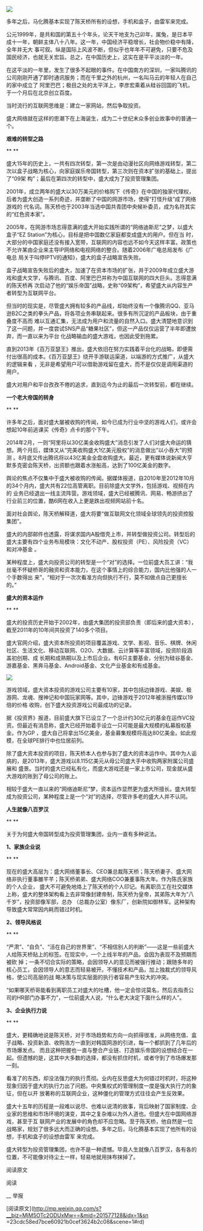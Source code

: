 ![](_resources/盛大十五年|游戏葡萄image0.png)

多年之后，马化腾基本实现了陈天桥所有的设想，手机和盒子，由雷军来完成。



公元1999年，是共和国的第五十个年头，论天干地支为己卯年，属兔，是日本平成十一年，朝鲜主体八十八年。这一年，中国经济平稳增长，社会物价稳中有降，全年并无大
事可叙。纵是国际上风波不断，但似乎也年年不可避免，只要不危及国民经济，也就无关宏旨。总之，在中国历史上，这实在是平平淡淡的一年。



在这平淡的一年里，发生了很多不起眼的事件。在中国南方的深圳，一家叫腾讯的公司刚刚开通了即时通讯服务；而在千里之外的杭州，一名叫马云的年轻人在自己的家中成立了
阿里巴巴；极目之处的太平洋上，李彦宏乘着从硅谷回国的飞机，于一个月后在北京创立百度。



当时流行的互联网思维是：建立一家网站，然后争取投资。



盛大网络就在这样的思潮下在上海诞生，成为二十世纪末众多创业故事中的普通一个。



**艰难的转型之路**

**
**

盛大15年的历史上，一共有四次转型，第一次是由动漫社区向网络游戏转型，第二次以盒子战略为核心，向家庭娱乐帝国转型，第三次则在资本扩张的基础上，提出了“09架
构”；最后在第四次的转型中，盛大成为了投资管理集团。



2001年，成立两年的盛大以30万美元的价格购下《传奇》在中国的独家代理权，后者为盛大创造一系列奇迹，并垄断了中国的网游市场，使得“打怪升级”成了网络游戏的
代名词。陈天桥也于2003年当选中国共青团中央候补委员，成为名符其实的“红色资本家”。


2005年，在网游市场志得意满的盛大开始实践所谓的“网络迪斯尼”之梦，以盛大盒子“EZ Station”为核心，目标是把中国数亿家庭都变成盛大的用户。但在当
时，大部分的中国家庭还没有接入宽带，互联网的内容也远不如今天这样丰富。政策也不允许某由企业来主导IP网络和电视网络的整合。随着2006年广电总局发布《广电总
局关于叫停IPTV的通知》，盛大的盒子战略宣告失败。


盒子战略宣告失败后的盛大，加速了在资本市场的扩张，并于2009年成立盛大游戏和盛大文学，与腾讯、百度、阿里巴巴并称为中国互联网的四大巨头。志得意满的陈天桥再
次启动了他的“娱乐帝国”战略，史称“09架构”，希望盛大从内容生产者转型为互联网平台。

但当时的现实是，尽管盛大拥有较多的产品线，却始终没有一个像腾讯QQ、亚马逊B2C之类的拳头产品，将各项业务串联起来。很多有所沉淀的产品板块，由于重叠度不高而
难以互通汇集，无法成为用户和流量的自然入口。盛大清楚地意识到了这一问题，并一度尝试SNS产品“糖果社区”，但这一产品仅仅运营了半年即遭放弃，而一直以来为平台
化战略输血的盛大游戏，也因此受到拖累。

直到2013年《百万亚瑟王》推出，盛大依旧在努力实践着平台化的战略，即便需付出很高的成本。《百万亚瑟王》绕开手游联运渠道，以端游的方式推广，从盛大的逻辑来看
，无非是希望用户可以借助游戏留在盛大，而不是仅仅是调用渠道的用户。

盛大对用户和平台孜孜不倦的追求，直到迄今为止的最后一次转型前，都在继续。



**一个老大帝国的转身**

**
**

许多年之后，面对盛大屡被收购的传闻，如今已成为行业中坚的游戏人们，或许会想起10年前逃课买《传奇》点卡的那个下午。



2014年2月，一则“阿里将以30亿美金收购盛大”消息引发了人们对盛大命运的猜想。两个月后，媒体又从“完美收购盛大1亿美元股权”的消息做出“以小吞大”的预测
。8月底又传出腾讯将以43亿美金全盘收购盛大。最近，更有媒体说新闻大亨默多克密会陈天桥，出资额也跟着水涨船高，达到了100亿美金的数字。



舆论的焦点不仅集中于盛大被收购的传闻。据媒体报道，自2010年至2012年10月的34个月内，盛大共有22位高管离职。目前除盛大文学外，包括游戏、视频在内的
业务已经退出一线主流阵营。游戏领域，盛大已经被腾讯、网易、畅游挤出了行业前三的位置，酷6网在收入上更是跌出视频网站前十名。



面对社会舆论，陈天桥解释道，盛大将要“做互联网文化领域全球领先的投资控股集团”。



盛大的内部邮件也透露，将谋求国内A股借壳上市，并转型做投资公司。转型后的盛大主要有四个业务布局模块：文化不动产、股权投资（PE）、风险投资（VC）和对冲基金
。


某种程度上，盛大向投资公司的转型是一个“对”的选择。一位前盛大员工讲：“我丝毫不怀疑桥哥的融资和资本能力，在这个事情上的综合能力，国内比他强的人一个手数得出
来”，“相对于一次次看准方向但执行不行，莫不如做点自己更擅长的。”



**盛大的资本运作**

**
**

盛大的投资历史开始于2002年，由盛大集团的投资部负责（即后来的盛大资本），截至2011年的10年间共投资了140多个项目。



盛大官网介绍，盛大资本所投资的项目覆盖游戏、文学、影视、音乐、棋牌、休闲社区、生活文化、移动互联网、O2O、大数据、云计算等丰富领域，投资阶段涵盖初创期、成
长期和成熟期以及上市后企业。有6只主要基金，分别为硅谷基金、游嘉基金、黑奔马基金、Android基金、文化产业基金和有成基金。



![](_resources/盛大十五年|游戏葡萄image1.jpg)



游戏领域，盛大资本投资的游戏公司主要有10家，其中包括边锋游戏、美娱、极游网、龙魂、搜神记和中国玩家网等。其中，边锋游戏于2012年被浙报传媒以19倍的价格
收购，创下盛大投资游戏公司最成功的记录。


据《投资界》报道，目前盛大旗下已设立了一个总计约30亿元的基金在运作VC投资。但最近有消息称，盛大已经开始着手设立一只可能是最大规模的私募股权基金。作为GP
，盛大自己将拿出15亿美金，基金募集规模将高达80亿美金。如此规模，在全球PE排行中也位居前列。



除了盛大资本投资的项目，陈天桥本人也参与到了盛大的资本运作中。其中为人诟病的，是2013年，盛大游戏以8.115亿美元从母公司盛大手中收购两家附属公司盛展和
盛景。当时的盛大已经私有化，而盛大游戏还是一家上市公司，现金就从盛大游戏的账到了母公司的账上。



相较于盛大一直以来的“网络迪斯尼”梦，资本运作显然更为盛大所擅长。盛大转型成为投资公司，某种程度上是一个“对”的选择，尽管许多老的盛大人并不认同。



**人生就像八百罗汉**

**
**

关于为何盛大帝国转型成为投资管理集团，业内一直有多种说法。



**1、家族企业说**

**
**

现在的盛大高层为：盛大网络董事长、CEO兼总裁陈天桥；陈天桥妻子、盛大网络非执行董事雒芊芊；陈天桥弟弟、盛大网络COO兼董事陈大年。作为陈氏家族的个人企业，
盛大不可避免地烙上了陈天桥的个人印记。有离职员工在社交媒体上称，盛大的整体架构看上去非常像封建帝制，陈天桥为皇帝，其弟陈大年为“八千岁”，投资部像军部，总办
（总裁办公室）像东厂，创新院如御林军。这种架构导致盛大常常因内耗而错过时机。



**2、领导风格说**

**
**

“严肃”、“自负”、“活在自己的世界里”、“不相信别人的判断”——这是一些前盛大人给陈天桥贴上的标签。在现实中，一个上线半年的产品，会因为表现不及预期而被砍
掉；一条不切合实际的策略，会因领导人的意见而被强行推动；跟随多年的核心员工，会因领导人的意志而轻易被开。不懂技术和产品，加上独裁式的领导风格，使公司高层的战
略决策与现实层面的执行者容易产生较大的冲突。



“如果哪天桥哥能看到离职员工对盛大的吐槽，他一定会惊诧莫名，然后去指责公司的HR部门办事不力”，一位前盛大人说，“什么老大决定下面什么样的人”。



**3、企业执行力说**

**
**

盛大，更精确地说是陈天桥，对于市场趋势和方向一向抓得很准，从网络充值、盒子战略、投资新浪、收购浩方一直到对韩国网游的引进，每一个都抓到了几年后的市场爆发点。
而且这种把握也一直与整合产业链、打造娱乐帝国的设想结合在一起。但遗憾的是，这其中大多数的选择，都没有抓住时机，或者守到了市场爆发那一刻。



看准了的东西，却没法强力的执行贯彻。业内在反思盛大为何错过时机时，将这种现象归因于盛大的执行力出了问题。中央集权式的管理制度一度是强大执行力的象征，但在以开
放著称的互联网企业，这种僵化的管理方式往往会产生反效果。



盛大十五年的历程是一段难以说尽、也难以说清的故事，背后映射了国家制度、企业家的思维和市场环境的演变，其中之复杂难以为外人道也。但盛大在中国网络游戏，甚至于互
联网产业的发展中的角色却不应忽略。至于陈天桥，他自然是一位战略家，规划了很多远大而正确的设想。多年之后，马化腾基本实现了他所有的设想，手机和盒子的设想由雷军
来完成。



盛大转型为投资管理集团，也许不是一种遗憾。毕竟人生就像八百罗汉，各有各的位置，不可能像对待尘土一样，轻易地就用抹布抹掉了。



阅读原文

阅读

__ 举报

[阅读原文](http://mp.weixin.qq.com/s?__biz=MjM5OTc2ODUxMw==&mid=201577128&idx=1&sn
=23cdc58ed7bce60921b0cef3624b2c08&scene=1#rd)

